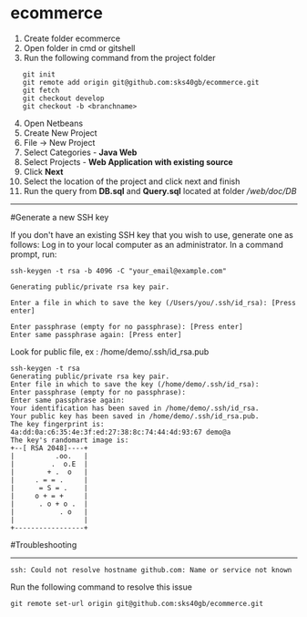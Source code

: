 # ecommerce

1. Create folder ecommerce
2. Open folder in cmd or gitshell
3. Run the following command from the project folder
```
   git init
   git remote add origin git@github.com:sks40gb/ecommerce.git
   git fetch
   git checkout develop
   git checkout -b <branchname>
   ```
4. Open Netbeans
5. Create New Project 
6. File -> New Project 
7. Select Categories - **Java Web**
8. Select Projects - **Web Application with existing source**
9. Click **Next**
10. Select the location of the project and click next and finish
11. Run the query from **DB.sql** and **Query.sql** located at folder */web/doc/DB*


---
#Generate a new SSH key

If you don't have an existing SSH key that you wish to use, generate one as follows:
Log in to your local computer as an administrator.
In a command prompt, run:

```
ssh-keygen -t rsa -b 4096 -C "your_email@example.com"
```
```
Generating public/private rsa key pair.
```
```
Enter a file in which to save the key (/Users/you/.ssh/id_rsa): [Press enter]
```
```
Enter passphrase (empty for no passphrase): [Press enter]
Enter same passphrase again: [Press enter]
```

Look for public file, ex : /home/demo/.ssh/id_rsa.pub
```
ssh-keygen -t rsa
Generating public/private rsa key pair.
Enter file in which to save the key (/home/demo/.ssh/id_rsa): 
Enter passphrase (empty for no passphrase): 
Enter same passphrase again: 
Your identification has been saved in /home/demo/.ssh/id_rsa.
Your public key has been saved in /home/demo/.ssh/id_rsa.pub.
The key fingerprint is:
4a:dd:0a:c6:35:4e:3f:ed:27:38:8c:74:44:4d:93:67 demo@a
The key's randomart image is:
+--[ RSA 2048]----+
|          .oo.   |
|         .  o.E  |
|        + .  o   |
|     . = = .     |
|      = S = .    |
|     o + = +     |
|      . o + o .  |
|           . o   |
|                 |
+-----------------+
```

#Troubleshooting 

---
```
ssh: Could not resolve hostname github.com: Name or service not known
```
Run the following command to resolve this issue
```
git remote set-url origin git@github.com:sks40gb/ecommerce.git
```

